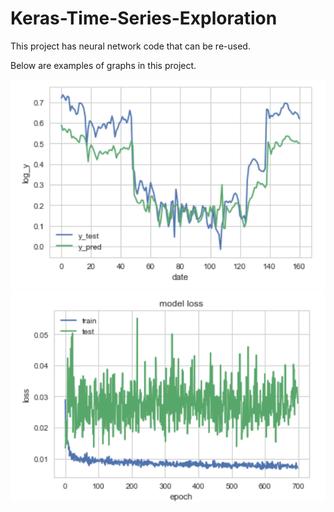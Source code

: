 # Keras-Time-Series-Exploration

This project has neural network code that can be re-used.  

Below are examples of graphs in this project.

![image 1](images/1.png)
![image 2](images/2.png)
